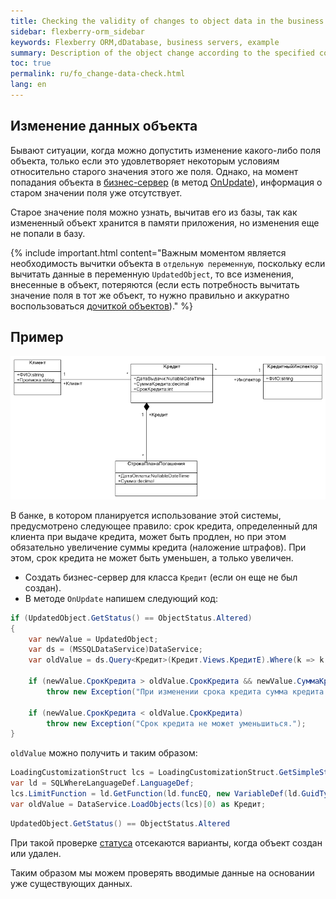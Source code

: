```yaml
---
title: Checking the validity of changes to object data in the business server
sidebar: flexberry-orm_sidebar
keywords: Flexberry ORM,dDatabase, business servers, example
summary: Description of the object change according to the specified conditions
toc: true
permalink: ru/fo_change-data-check.html
lang: en
---
```


## Изменение данных объекта

Бывают ситуации, когда можно допустить изменение какого-либо поля объекта, только если это удовлетворяет некоторым условиям относительно старого значения этого же поля. Однако, на момент попадания объекта в [бизнес-сервер](fo_business-servers-wrapper-business-facade.html) (в метод [OnUpdate](fo_bs-example.html)), информация о старом значении поля уже отсутствует.

Старое значение поля можно узнать, вычитав его из базы, так как измененный объект хранится в памяти приложения, но изменения еще не попали в базу.

{% include important.html content="Важным моментом является необходимость вычитки объекта в `отдельную переменную`, поскольку если вычитать данные в переменную `UpdatedObject`, то все изменения, внесенные в объект, потеряются (если есть потребность вычитать значение поля в тот же объект, то нужно правильно и аккуратно воспользоваться [дочиткой объектов](fo_additional-loading.html))." %}

## Пример

![](/images/pages/products/flexberry-orm/business-servers/filter-ex-diagram.png)

В банке, в котором планируется использование этой системы, предусмотрено следующее правило: срок кредита, определенный для клиента при выдаче кредита, может быть продлен, но при этом обязательно увеличение суммы кредита (наложение штрафов). При этом, срок кредита не может быть уменьшен, а только увеличен.

* Создать бизнес-сервер для класса `Кредит` (если он еще не был создан).
* В методе `OnUpdate` напишем следующий код:

```csharp
if (UpdatedObject.GetStatus() == ObjectStatus.Altered)
{
    var newValue = UpdatedObject;
    var ds = (MSSQLDataService)DataService;
    var oldValue = ds.Query<Кредит>(Кредит.Views.КредитE).Where(k => k.__PrimaryKey == UpdatedObject.__PrimaryKey).First();

    if (newValue.СрокКредита > oldValue.СрокКредита && newValue.СуммаКредита <= oldValue.СуммаКредита)
        throw new Exception("При изменении срока кредита сумма кредита должна увеличиться.");

    if (newValue.СрокКредита < oldValue.СрокКредита)
        throw new Exception("Срок кредита не может уменьшиться.");
}
```

`oldValue` можно получить и таким образом:

```csharp
LoadingCustomizationStruct lcs = LoadingCustomizationStruct.GetSimpleStruct(typeof(Кредит), Кредит.Views.КредитE);
var ld = SQLWhereLanguageDef.LanguageDef;
lcs.LimitFunction = ld.GetFunction(ld.funcEQ, new VariableDef(ld.GuidType, "Клиент"), UpdatedObject.Клиент.__PrimaryKey);
var oldValue = DataService.LoadObjects(lcs)[0) as Кредит;
```

```csharp
UpdatedObject.GetStatus() == ObjectStatus.Altered
```

При такой проверке [статуса](fo_object-status-and-loading-state.html) отсекаются варианты, когда объект создан или удален.

Таким образом мы можем проверять вводимые данные на основании уже существующих данных.

